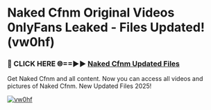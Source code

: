 # Naked Cfnm Original Videos 0nlyFans Leaked - Files Updated! (vw0hf)

<h3>🔴 CLICK HERE 🌐==►► <a href="https://tinyurl.com/yckcrads" rel="nofollow">Naked Cfnm Updated Files</a></h3>

Get Naked Cfnm and all content. Now you can access all videos and pictures of Naked Cfnm. New Updated Files 2025!

[![vw0hf](https://i.imgur.com/hpKpOFt.gif)](https://tinyurl.com/yckcrads)
